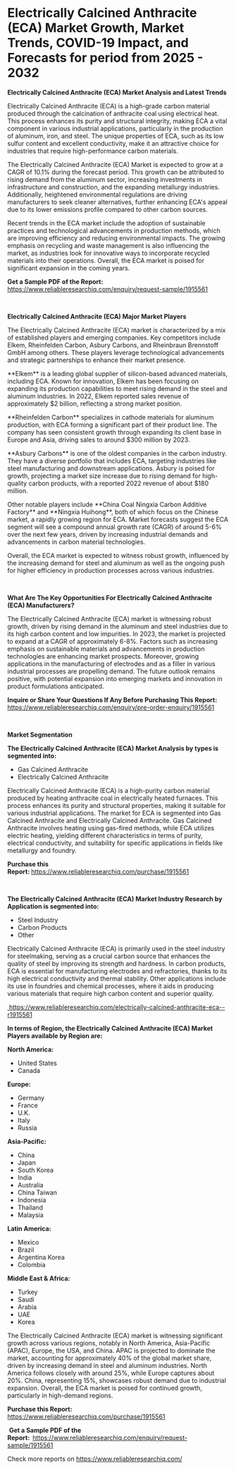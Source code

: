 <p><h1>Electrically Calcined Anthracite (ECA) Market Growth, Market Trends, COVID-19 Impact, and Forecasts for period from 2025 - 2032</h1></p><p><strong>Electrically Calcined Anthracite (ECA) Market Analysis and Latest Trends</strong></p>
<p><p>Electrically Calcined Anthracite (ECA) is a high-grade carbon material produced through the calcination of anthracite coal using electrical heat. This process enhances its purity and structural integrity, making ECA a vital component in various industrial applications, particularly in the production of aluminum, iron, and steel. The unique properties of ECA, such as its low sulfur content and excellent conductivity, make it an attractive choice for industries that require high-performance carbon materials.</p><p>The Electrically Calcined Anthracite (ECA) Market is expected to grow at a CAGR of 10.1% during the forecast period. This growth can be attributed to rising demand from the aluminum sector, increasing investments in infrastructure and construction, and the expanding metallurgy industries. Additionally, heightened environmental regulations are driving manufacturers to seek cleaner alternatives, further enhancing ECA's appeal due to its lower emissions profile compared to other carbon sources.</p><p>Recent trends in the ECA market include the adoption of sustainable practices and technological advancements in production methods, which are improving efficiency and reducing environmental impacts. The growing emphasis on recycling and waste management is also influencing the market, as industries look for innovative ways to incorporate recycled materials into their operations. Overall, the ECA market is poised for significant expansion in the coming years.</p></p>
<p><strong>Get a Sample PDF of the Report:&nbsp;</strong> <a href="https://www.reliableresearchiq.com/enquiry/request-sample/1915561?utm_campaign=2222&utm_medium=2&utm_source=Github&utm_content=ia&utm_term=04022025&utm_id=electrically-calcined-anthracite-eca">https://www.reliableresearchiq.com/enquiry/request-sample/1915561</a></p>
<p>&nbsp;</p>
<p><strong>Electrically Calcined Anthracite (ECA) Major Market Players</strong></p>
<p><p>The Electrically Calcined Anthracite (ECA) market is characterized by a mix of established players and emerging companies. Key competitors include Elkem, Rheinfelden Carbon, Asbury Carbons, and Rheinbraun Brennstoff GmbH among others. These players leverage technological advancements and strategic partnerships to enhance their market presence.</p><p>**Elkem** is a leading global supplier of silicon-based advanced materials, including ECA. Known for innovation, Elkem has been focusing on expanding its production capabilities to meet rising demand in the steel and aluminum industries. In 2022, Elkem reported sales revenue of approximately $2 billion, reflecting a strong market position.</p><p>**Rheinfelden Carbon** specializes in cathode materials for aluminum production, with ECA forming a significant part of their product line. The company has seen consistent growth through expanding its client base in Europe and Asia, driving sales to around $300 million by 2023.</p><p>**Asbury Carbons** is one of the oldest companies in the carbon industry. They have a diverse portfolio that includes ECA, targeting industries like steel manufacturing and downstream applications. Asbury is poised for growth, projecting a market size increase due to rising demand for high-quality carbon products, with a reported 2022 revenue of about $180 million.</p><p>Other notable players include **China Coal Ningxia Carbon Additive Factory** and **Ningxia Huihong**, both of which focus on the Chinese market, a rapidly growing region for ECA. Market forecasts suggest the ECA segment will see a compound annual growth rate (CAGR) of around 5-6% over the next few years, driven by increasing industrial demands and advancements in carbon material technologies.</p><p>Overall, the ECA market is expected to witness robust growth, influenced by the increasing demand for steel and aluminum as well as the ongoing push for higher efficiency in production processes across various industries.</p></p>
<p>&nbsp;</p>
<p><strong>What Are The Key Opportunities For Electrically Calcined Anthracite (ECA) Manufacturers?</strong></p>
<p><p>The Electrically Calcined Anthracite (ECA) market is witnessing robust growth, driven by rising demand in the aluminum and steel industries due to its high carbon content and low impurities. In 2023, the market is projected to expand at a CAGR of approximately 6-8%. Factors such as increasing emphasis on sustainable materials and advancements in production technologies are enhancing market prospects. Moreover, growing applications in the manufacturing of electrodes and as a filler in various industrial processes are propelling demand. The future outlook remains positive, with potential expansion into emerging markets and innovation in product formulations anticipated.</p></p>
<p><strong>Inquire or Share Your Questions If Any Before Purchasing This Report:</strong> <a href="https://www.reliableresearchiq.com/enquiry/pre-order-enquiry/1915561?utm_campaign=2222&utm_medium=2&utm_source=Github&utm_content=ia&utm_term=04022025&utm_id=electrically-calcined-anthracite-eca">https://www.reliableresearchiq.com/enquiry/pre-order-enquiry/1915561</a></p>
<p>&nbsp;</p>
<p><strong>Market Segmentation</strong></p>
<p><strong>The Electrically Calcined Anthracite (ECA) Market Analysis by types is segmented into:</strong></p>
<p><ul><li>Gas Calcined Anthracite</li><li>Electrically Calcined Anthracite</li></ul></p>
<p><p>Electrically Calcined Anthracite (ECA) is a high-purity carbon material produced by heating anthracite coal in electrically heated furnaces. This process enhances its purity and structural properties, making it suitable for various industrial applications. The market for ECA is segmented into Gas Calcined Anthracite and Electrically Calcined Anthracite. Gas Calcined Anthracite involves heating using gas-fired methods, while ECA utilizes electric heating, yielding different characteristics in terms of purity, electrical conductivity, and suitability for specific applications in fields like metallurgy and foundry.</p></p>
<p><strong>Purchase this Report:&nbsp;</strong><a href="https://www.reliableresearchiq.com/purchase/1915561?utm_campaign=2222&utm_medium=2&utm_source=Github&utm_content=ia&utm_term=04022025&utm_id=electrically-calcined-anthracite-eca">https://www.reliableresearchiq.com/purchase/1915561</a></p>
<p>&nbsp;</p>
<p><strong>The Electrically Calcined Anthracite (ECA) Market Industry Research by Application is segmented into:</strong></p>
<p><ul><li>Steel Industry</li><li>Carbon Products</li><li>Other</li></ul></p>
<p><p>Electrically Calcined Anthracite (ECA) is primarily used in the steel industry for steelmaking, serving as a crucial carbon source that enhances the quality of steel by improving its strength and hardness. In carbon products, ECA is essential for manufacturing electrodes and refractories, thanks to its high electrical conductivity and thermal stability. Other applications include its use in foundries and chemical processes, where it aids in producing various materials that require high carbon content and superior quality.</p></p>
<p><a href="https://www.reliableresearchiq.com/electrically-calcined-anthracite-eca--r1915561?utm_campaign=2222&utm_medium=2&utm_source=Github&utm_content=ia&utm_term=04022025&utm_id=electrically-calcined-anthracite-eca">&nbsp;https://www.reliableresearchiq.com/electrically-calcined-anthracite-eca--r1915561</a></p>
<p><strong>In terms of Region, the Electrically Calcined Anthracite (ECA) Market Players available by Region are:</strong></p>
<p>
    <p> <strong> North America: </strong>
        <ul>
            <li>United States</li>
            <li>Canada</li>
        </ul>
        </p> 
    <p> <strong> Europe: </strong>
        <ul>
            <li>Germany</li>
            <li>France</li>
            <li>U.K.</li>
            <li>Italy</li>
            <li>Russia</li>
        </ul>
        </p> 
    <p> <strong> Asia-Pacific: </strong>
        <ul>
            <li>China</li>
            <li>Japan</li>
            <li>South Korea</li>
            <li>India</li>
            <li>Australia</li>
            <li>China Taiwan</li>
            <li>Indonesia</li>
            <li>Thailand</li>
            <li>Malaysia</li>
        </ul>
        </p> 
    <p> <strong> Latin America: </strong>
        <ul>
            <li>Mexico</li>
            <li>Brazil</li>
            <li>Argentina Korea</li>
            <li>Colombia</li>
        </ul>
        </p> 
    <p> <strong> Middle East & Africa: </strong>
        <ul>
            <li>Turkey</li>
            <li>Saudi</li>
            <li>Arabia</li>
            <li>UAE</li>
            <li>Korea</li>
        </ul>
    </p>
    </p>
<p><p>The Electrically Calcined Anthracite (ECA) market is witnessing significant growth across various regions, notably in North America, Asia-Pacific (APAC), Europe, the USA, and China. APAC is projected to dominate the market, accounting for approximately 40% of the global market share, driven by increasing demand in steel and aluminum industries. North America follows closely with around 25%, while Europe captures about 20%. China, representing 15%, showcases robust demand due to industrial expansion. Overall, the ECA market is poised for continued growth, particularly in high-demand regions.</p></p>
<p><strong>Purchase this Report: </strong><a href="https://www.reliableresearchiq.com/purchase/1915561?utm_campaign=2222&utm_medium=2&utm_source=Github&utm_content=ia&utm_term=04022025&utm_id=electrically-calcined-anthracite-eca">https://www.reliableresearchiq.com/purchase/1915561</a></p>
<p>&nbsp;<strong>Get a Sample PDF of the Report:&nbsp;&nbsp;</strong><a href="https://www.reliableresearchiq.com/enquiry/request-sample/1915561?utm_campaign=2222&utm_medium=2&utm_source=Github&utm_content=ia&utm_term=04022025&utm_id=electrically-calcined-anthracite-eca">https://www.reliableresearchiq.com/enquiry/request-sample/1915561</a></p>
<p><strong></strong></p>
<p>Check more reports on <a href="https://www.reliableresearchiq.com/?utm_campaign=2222&utm_medium=2&utm_source=Github&utm_content=ia&utm_term=04022025&utm_id=electrically-calcined-anthracite-eca">https://www.reliableresearchiq.com/</a></p>